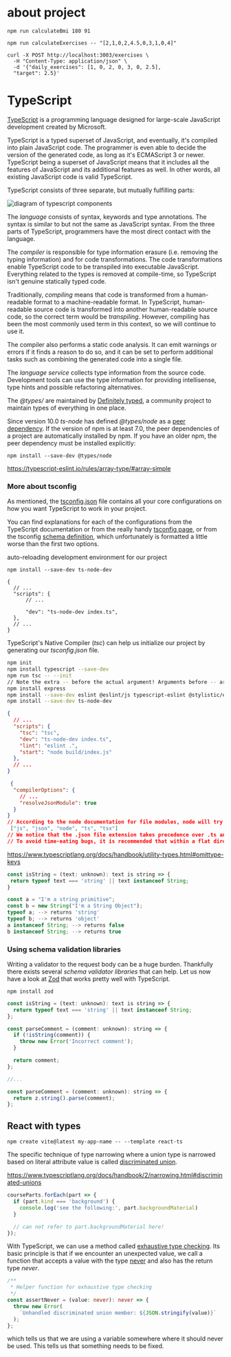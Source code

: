 # about project

```
npm run calculateBmi 180 91

npm run calculateExercises -- "[2,1,0,2,4.5,0,3,1,0,4]"

curl -X POST http://localhost:3003/exercises \
  -H "Content-Type: application/json" \
  -d '{"daily_exercises": [1, 0, 2, 0, 3, 0, 2.5],
  "target": 2.5}'

```

# TypeScript

[TypeScript](https://www.typescriptlang.org/) is a programming language designed for large-scale JavaScript development created by Microsoft.

TypeScript is a typed superset of JavaScript, and eventually, it's compiled into plain JavaScript code. The programmer is even able to decide the version of the generated code, as long as it's ECMAScript 3 or newer. TypeScript being a superset of JavaScript means that it includes all the features of JavaScript and its additional features as well. In other words, all existing JavaScript code is valid TypeScript.

TypeScript consists of three separate, but mutually fulfilling parts:

![diagram of typescript components](https://s2.loli.net/2025/10/05/Lbv8P3t1SYeNgFk.png)

The _language_ consists of syntax, keywords and type annotations. The syntax is similar to but not the same as JavaScript syntax. From the three parts of TypeScript, programmers have the most direct contact with the language.

The _compiler_ is responsible for type information erasure (i.e. removing the typing information) and for code transformations. The code transformations enable TypeScript code to be transpiled into executable JavaScript. Everything related to the types is removed at compile-time, so TypeScript isn't genuine statically typed code.

Traditionally, _compiling_ means that code is transformed from a human-readable format to a machine-readable format. In TypeScript, human-readable source code is transformed into another human-readable source code, so the correct term would be _transpiling_. However, compiling has been the most commonly used term in this context, so we will continue to use it.

The compiler also performs a static code analysis. It can emit warnings or errors if it finds a reason to do so, and it can be set to perform additional tasks such as combining the generated code into a single file.

The _language service_ collects type information from the source code. Development tools can use the type information for providing intellisense, type hints and possible refactoring alternatives.

The _@types/_ are maintained by [Definitely typed](https://github.com/DefinitelyTyped/DefinitelyTyped), a community project to maintain types of everything in one place.

Since version 10.0 _ts-node_ has defined _@types/node_ as a [peer dependency](https://docs.npmjs.com/cli/v8/configuring-npm/package-json#peerdependencies). If the version of npm is at least 7.0, the peer dependencies of a project are automatically installed by npm. If you have an older npm, the peer dependency must be installed explicitly:

```
npm install --save-dev @types/node
```

https://typescript-eslint.io/rules/array-type/#array-simple

### More about tsconfig

As mentioned, the [tsconfig.json](https://www.typescriptlang.org/docs/handbook/tsconfig-json.html) file contains all your core configurations on how you want TypeScript to work in your project.

You can find explanations for each of the configurations from the TypeScript documentation or from the really handy [tsconfig page](https://www.typescriptlang.org/tsconfig), or from the tsconfig [schema definition](http://json.schemastore.org/tsconfig), which unfortunately is formatted a little worse than the first two options.

auto-reloading development environment for our project

```
npm install --save-dev ts-node-dev
```

```
{
  // ...
  "scripts": {
      // ...

      "dev": "ts-node-dev index.ts",
  },
  // ...
}
```

TypeScript's Native Compiler (*tsc*) can help us initialize our project by generating our *tsconfig.json* file.

```bash
npm init
npm install typescript --save-dev
npm run tsc -- --init
// Note the extra -- before the actual argument! Arguments before -- are interpreted as being for the npm command, while the ones after that are meant for the command that is run through the script (i.e. tsc in this case).
npm install express
npm install --save-dev eslint @eslint/js typescript-eslint @stylistic/eslint-plugin @types/express @types/eslint__js
npm install --save-dev ts-node-dev
```

```json
{
  // ...
  "scripts": {
    "tsc": "tsc",
    "dev": "ts-node-dev index.ts",
    "lint": "eslint .",
    "start": "node build/index.js"
  },
  // ...
}
```

```json
 {
  "compilerOptions": {
    // ...
    "resolveJsonModule": true
  }
}
// According to the node documentation for file modules, node will try to resolve modules in order of extensions:
 ["js", "json", "node", "ts", "tsx"]
// We notice that the .json file extension takes precedence over .ts and so myModule.json will be imported and not myModule.ts.
// To avoid time-eating bugs, it is recommended that within a flat directory, each file with a valid node module extension has a unique filename.
```

https://www.typescriptlang.org/docs/handbook/utility-types.html#omittype-keys

```js
const isString = (text: unknown): text is string => {
 return typeof text === 'string' || text instanceof String;
}

const a = "I'm a string primitive";
const b = new String("I'm a String Object");
typeof a; --> returns 'string'
typeof b; --> returns 'object'
a instanceof String; --> returns false
b instanceof String; --> returns true
```

### Using schema validation libraries

Writing a validator to the request body can be a huge burden. Thankfully there exists several *schema validator libraries* that can help. Let us now have a look at [Zod](https://zod.dev/) that works pretty well with TypeScript.

```
npm install zod
```

```js
const isString = (text: unknown): text is string => {
  return typeof text === 'string' || text instanceof String;
};

const parseComment = (comment: unknown): string => {
  if (!isString(comment)) {
    throw new Error('Incorrect comment');
  }

  return comment;
};

//...

const parseComment = (comment: unknown): string => {
  return z.string().parse(comment);
};
```

## React with types

```shell
npm create vite@latest my-app-name -- --template react-ts
```

The specific technique of type narrowing where a union type is narrowed based on literal attribute value is called [discriminated union](https://www.typescriptlang.org/docs/handbook/2/narrowing.html#discriminated-unions).

https://www.typescriptlang.org/docs/handbook/2/narrowing.html#discriminated-unions

```ts
courseParts.forEach(part => {
  if (part.kind === 'background') {
    console.log('see the following:', part.backgroundMaterial)
  }

  // can not refer to part.backgroundMaterial here!
});
```

With TypeScript, we can use a method called [exhaustive type checking](https://www.typescriptlang.org/docs/handbook/2/narrowing.html#exhaustiveness-checking). Its basic principle is that if we encounter an unexpected value, we call a function that accepts a value with the type [never](https://www.typescriptlang.org/docs/handbook/2/narrowing.html#the-never-type) and also has the return type *never*.

```ts
/**
 * Helper function for exhaustive type checking
 */
const assertNever = (value: never): never => {
  throw new Error(
    `Unhandled discriminated union member: ${JSON.stringify(value)}`
  );
};
```

which tells us that we are using a variable somewhere where it should never be used. This tells us that something needs to be fixed.



























